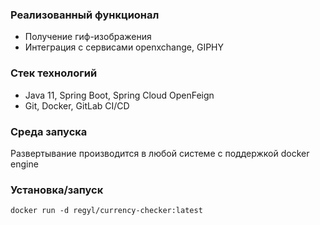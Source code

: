 ### Реализованный функционал

- Получение гиф-изображения
- Интеграция с сервисами openxchange, GIPHY
### Стек технологий

- Java 11, Spring Boot, Spring Cloud OpenFeign
- Git, Docker, GitLab CI/CD

### Среда запуска
Развертывание производится в любой системе с поддержкой docker engine
### Установка/запуск
````
docker run -d regyl/currency-checker:latest
````
